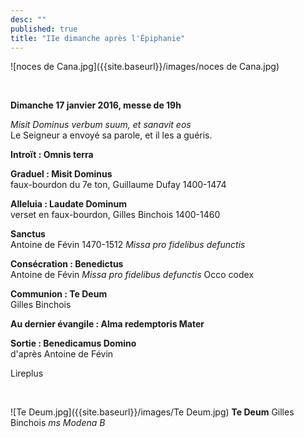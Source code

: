 ```yaml
---
desc: ""
published: true
title: "IIe dimanche après l'Épiphanie"
---
```


  
![noces de Cana.jpg]({{site.baseurl}}/images/noces de Cana.jpg)

&nbsp;

**Dimanche 17 janvier 2016, messe de 19h**

*Misit Dominus verbum suum, et sanavit eos*  
Le Seigneur a envoyé sa parole, et il les a guéris.



**Introït : Omnis terra**

**Graduel : Misit Dominus**  
faux-bourdon du 7e ton, Guillaume Dufay 1400-1474

**Alleluia : Laudate Dominum**  
verset en faux-bourdon, Gilles Binchois 1400-1460

**Sanctus**  
Antoine de Févin 1470-1512 *Missa pro fidelibus defunctis*
 
**Consécration : Benedictus**  
Antoine de Févin *Missa pro fidelibus defunctis* Occo codex

**Communion : Te Deum**  
Gilles Binchois

**Au dernier évangile : Alma redemptoris Mater** 

**Sortie : Benedicamus Domino**  
d'après Antoine de Févin

Lireplus

&nbsp;

![Te Deum.jpg]({{site.baseurl}}/images/Te Deum.jpg)
**Te Deum** Gilles Binchois *ms Modena B*
